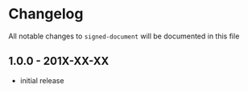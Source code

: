 # Changelog

All notable changes to `signed-document` will be documented in this file

## 1.0.0 - 201X-XX-XX

- initial release

